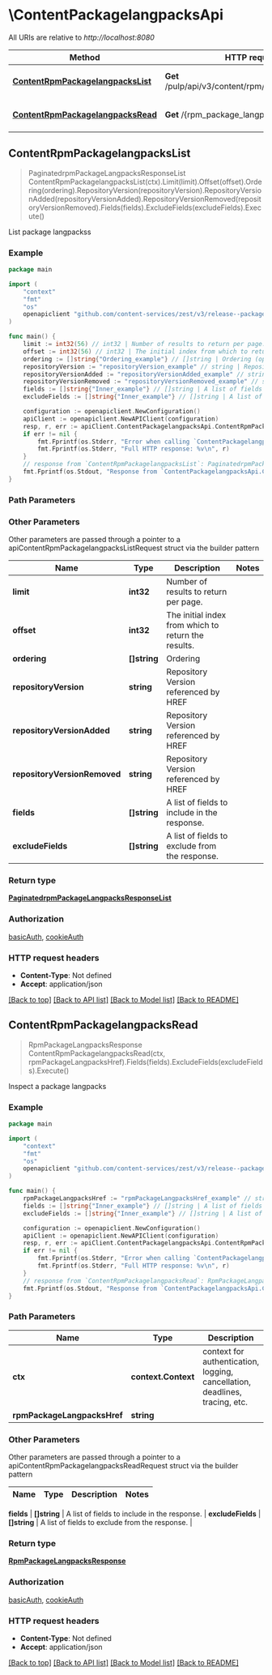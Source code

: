 # \ContentPackagelangpacksApi

All URIs are relative to *http://localhost:8080*

Method | HTTP request | Description
------------- | ------------- | -------------
[**ContentRpmPackagelangpacksList**](ContentPackagelangpacksApi.md#ContentRpmPackagelangpacksList) | **Get** /pulp/api/v3/content/rpm/packagelangpacks/ | List package langpackss
[**ContentRpmPackagelangpacksRead**](ContentPackagelangpacksApi.md#ContentRpmPackagelangpacksRead) | **Get** /{rpm_package_langpacks_href} | Inspect a package langpacks



## ContentRpmPackagelangpacksList

> PaginatedrpmPackageLangpacksResponseList ContentRpmPackagelangpacksList(ctx).Limit(limit).Offset(offset).Ordering(ordering).RepositoryVersion(repositoryVersion).RepositoryVersionAdded(repositoryVersionAdded).RepositoryVersionRemoved(repositoryVersionRemoved).Fields(fields).ExcludeFields(excludeFields).Execute()

List package langpackss



### Example

```go
package main

import (
    "context"
    "fmt"
    "os"
    openapiclient "github.com/content-services/zest/v3/release--package-name&#x3D;zest"
)

func main() {
    limit := int32(56) // int32 | Number of results to return per page. (optional)
    offset := int32(56) // int32 | The initial index from which to return the results. (optional)
    ordering := []string{"Ordering_example"} // []string | Ordering (optional)
    repositoryVersion := "repositoryVersion_example" // string | Repository Version referenced by HREF (optional)
    repositoryVersionAdded := "repositoryVersionAdded_example" // string | Repository Version referenced by HREF (optional)
    repositoryVersionRemoved := "repositoryVersionRemoved_example" // string | Repository Version referenced by HREF (optional)
    fields := []string{"Inner_example"} // []string | A list of fields to include in the response. (optional)
    excludeFields := []string{"Inner_example"} // []string | A list of fields to exclude from the response. (optional)

    configuration := openapiclient.NewConfiguration()
    apiClient := openapiclient.NewAPIClient(configuration)
    resp, r, err := apiClient.ContentPackagelangpacksApi.ContentRpmPackagelangpacksList(context.Background()).Limit(limit).Offset(offset).Ordering(ordering).RepositoryVersion(repositoryVersion).RepositoryVersionAdded(repositoryVersionAdded).RepositoryVersionRemoved(repositoryVersionRemoved).Fields(fields).ExcludeFields(excludeFields).Execute()
    if err != nil {
        fmt.Fprintf(os.Stderr, "Error when calling `ContentPackagelangpacksApi.ContentRpmPackagelangpacksList``: %v\n", err)
        fmt.Fprintf(os.Stderr, "Full HTTP response: %v\n", r)
    }
    // response from `ContentRpmPackagelangpacksList`: PaginatedrpmPackageLangpacksResponseList
    fmt.Fprintf(os.Stdout, "Response from `ContentPackagelangpacksApi.ContentRpmPackagelangpacksList`: %v\n", resp)
}
```

### Path Parameters



### Other Parameters

Other parameters are passed through a pointer to a apiContentRpmPackagelangpacksListRequest struct via the builder pattern


Name | Type | Description  | Notes
------------- | ------------- | ------------- | -------------
 **limit** | **int32** | Number of results to return per page. | 
 **offset** | **int32** | The initial index from which to return the results. | 
 **ordering** | **[]string** | Ordering | 
 **repositoryVersion** | **string** | Repository Version referenced by HREF | 
 **repositoryVersionAdded** | **string** | Repository Version referenced by HREF | 
 **repositoryVersionRemoved** | **string** | Repository Version referenced by HREF | 
 **fields** | **[]string** | A list of fields to include in the response. | 
 **excludeFields** | **[]string** | A list of fields to exclude from the response. | 

### Return type

[**PaginatedrpmPackageLangpacksResponseList**](PaginatedrpmPackageLangpacksResponseList.md)

### Authorization

[basicAuth](../README.md#basicAuth), [cookieAuth](../README.md#cookieAuth)

### HTTP request headers

- **Content-Type**: Not defined
- **Accept**: application/json

[[Back to top]](#) [[Back to API list]](../README.md#documentation-for-api-endpoints)
[[Back to Model list]](../README.md#documentation-for-models)
[[Back to README]](../README.md)


## ContentRpmPackagelangpacksRead

> RpmPackageLangpacksResponse ContentRpmPackagelangpacksRead(ctx, rpmPackageLangpacksHref).Fields(fields).ExcludeFields(excludeFields).Execute()

Inspect a package langpacks



### Example

```go
package main

import (
    "context"
    "fmt"
    "os"
    openapiclient "github.com/content-services/zest/v3/release--package-name&#x3D;zest"
)

func main() {
    rpmPackageLangpacksHref := "rpmPackageLangpacksHref_example" // string | 
    fields := []string{"Inner_example"} // []string | A list of fields to include in the response. (optional)
    excludeFields := []string{"Inner_example"} // []string | A list of fields to exclude from the response. (optional)

    configuration := openapiclient.NewConfiguration()
    apiClient := openapiclient.NewAPIClient(configuration)
    resp, r, err := apiClient.ContentPackagelangpacksApi.ContentRpmPackagelangpacksRead(context.Background(), rpmPackageLangpacksHref).Fields(fields).ExcludeFields(excludeFields).Execute()
    if err != nil {
        fmt.Fprintf(os.Stderr, "Error when calling `ContentPackagelangpacksApi.ContentRpmPackagelangpacksRead``: %v\n", err)
        fmt.Fprintf(os.Stderr, "Full HTTP response: %v\n", r)
    }
    // response from `ContentRpmPackagelangpacksRead`: RpmPackageLangpacksResponse
    fmt.Fprintf(os.Stdout, "Response from `ContentPackagelangpacksApi.ContentRpmPackagelangpacksRead`: %v\n", resp)
}
```

### Path Parameters


Name | Type | Description  | Notes
------------- | ------------- | ------------- | -------------
**ctx** | **context.Context** | context for authentication, logging, cancellation, deadlines, tracing, etc.
**rpmPackageLangpacksHref** | **string** |  | 

### Other Parameters

Other parameters are passed through a pointer to a apiContentRpmPackagelangpacksReadRequest struct via the builder pattern


Name | Type | Description  | Notes
------------- | ------------- | ------------- | -------------

 **fields** | **[]string** | A list of fields to include in the response. | 
 **excludeFields** | **[]string** | A list of fields to exclude from the response. | 

### Return type

[**RpmPackageLangpacksResponse**](RpmPackageLangpacksResponse.md)

### Authorization

[basicAuth](../README.md#basicAuth), [cookieAuth](../README.md#cookieAuth)

### HTTP request headers

- **Content-Type**: Not defined
- **Accept**: application/json

[[Back to top]](#) [[Back to API list]](../README.md#documentation-for-api-endpoints)
[[Back to Model list]](../README.md#documentation-for-models)
[[Back to README]](../README.md)

